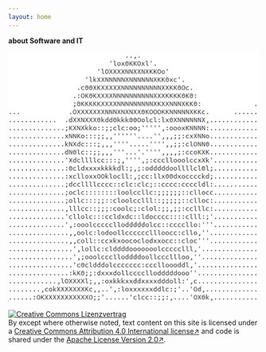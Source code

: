 ```yaml
---
layout: home
---
```



**about Software and IT**

![Head](assets/joerg-pfruender.png)


<a rel="license" href="http://creativecommons.org/licenses/by/4.0/"><img alt="Creative Commons Lizenzvertrag" style="border-width:0" src="https://i.creativecommons.org/l/by/4.0/88x31.png" /></a><br />By except where otherwise noted, text content on this site is licensed under a <a rel="license" href="http://creativecommons.org/licenses/by/4.0/">Creative Commons Attribution 4.0 International license&#8599;</a> and code is shared under the [Apache License Version 2.0&#8599;](https://github.com/joerg-pfruender/LICENSE).